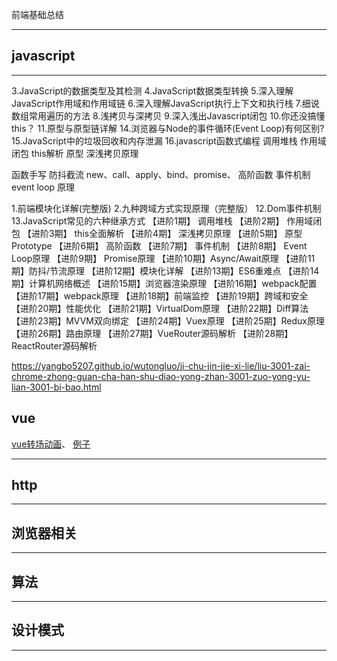 前端基础总结
***


## javascript
***

3.JavaScript的数据类型及其检测
4.JavaScript数据类型转换
5.深入理解JavaScript作用域和作用域链
6.深入理解JavaScript执行上下文和执行栈
7.细说数组常用遍历的方法
8.浅拷贝与深拷贝
9.深入浅出Javascript闭包
10.你还没搞懂this？
11.原型与原型链详解
14.浏览器与Node的事件循环(Event Loop)有何区别?
15.JavaScript中的垃圾回收和内存泄漏
16.javascript函数式编程
调用堆栈
作用域闭包
this解析
原型
深浅拷贝原理

函数手写
防抖截流
new、call、apply、bind、promise、
高阶函数
事件机制
event loop 原理

1.前端模块化详解(完整版)
2.九种跨域方式实现原理（完整版）
12.Dom事件机制
13.JavaScript常见的六种继承方式
【进阶1期】 调用堆栈
【进阶2期】 作用域闭包
【进阶3期】 this全面解析
【进阶4期】 深浅拷贝原理
【进阶5期】 原型Prototype
【进阶6期】 高阶函数
【进阶7期】 事件机制
【进阶8期】 Event Loop原理
【进阶9期】 Promise原理
【进阶10期】Async/Await原理
【进阶11期】防抖/节流原理
【进阶12期】模块化详解
【进阶13期】ES6重难点
【进阶14期】计算机网络概述
【进阶15期】浏览器渲染原理
【进阶16期】webpack配置
【进阶17期】webpack原理
【进阶18期】前端监控
【进阶19期】跨域和安全
【进阶20期】性能优化
【进阶21期】VirtualDom原理
【进阶22期】Diff算法
【进阶23期】MVVM双向绑定
【进阶24期】Vuex原理
【进阶25期】Redux原理
【进阶26期】路由原理
【进阶27期】VueRouter源码解析
【进阶28期】ReactRouter源码解析

https://yangbo5207.github.io/wutongluo/ji-chu-jin-jie-xi-lie/liu-3001-zai-chrome-zhong-guan-cha-han-shu-diao-yong-zhan-3001-zuo-yong-yu-lian-3001-bi-bao.html
## vue

[vue转场动画](https://github.com/airyland/vux/blob/v2/src/main.js)、
[例子](https://www.jianshu.com/p/35f2d5100602)
***

## http
***

## 浏览器相关
***

## 算法
***

## 设计模式
***

